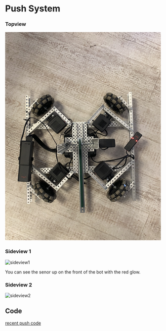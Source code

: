 # Push System 

### Topview 
![topview](https://github.com/Luca-Skyline/Ctrl-Alt-Defeat/blob/main/images/PushSystemTopview.jpg?raw=true)


### Sideview 1 
![sideview1](https://github.com/Luca-Skyline/Ctrl-Alt-Defeat/assets/89172997/1e8b9f9d-6b7b-4318-9c48-b6cac9bb2c6a)

You can see the senor up on the front of the bot with the red glow. 

### Sideview 2 
![sideview2](https://github.com/Luca-Skyline/Ctrl-Alt-Defeat/assets/89172997/79bc191a-3050-4426-a7fc-fafc8b595d18)

## Code 
[recent push code](https://github.com/Luca-Skyline/Ctrl-Alt-Defeat/blob/main/src/NewNewPlusIntake.v5blocks)
